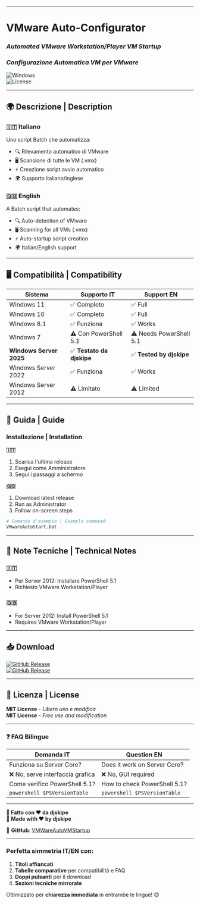 
---

# **VMware Auto-Configurator**  
### _Automated VMware Workstation/Player VM Startup_  
### _Configurazione Automatica VM per VMware_

![Windows](https://img.shields.io/badge/Windows-7+-0078D6?logo=windows)  
![License](https://img.shields.io/badge/License-MIT-green)

---

## **🌍 Descrizione | Description**  
### **🇮🇹 Italiano**  
Uno script Batch che automatizza:  
- 🔍 Rilevamento automatico di VMware  
- 🖥️ Scansione di tutte le VM (.vmx)  
- ⚡ Creazione script avvio automatico  
- 🌍 Supporto italiano/inglese  

### **🇬🇧 English**  
A Batch script that automates:  
- 🔍 Auto-detection of VMware  
- 🖥️ Scanning for all VMs (.vmx)  
- ⚡ Auto-startup script creation  
- 🌍 Italian/English support  

---

## **🖥️ Compatibilità | Compatibility**  
| **Sistema**         | **Supporto IT**          | **Support EN**            |
|---------------------|--------------------------|---------------------------|
| Windows 11          | ✅ Completo              | ✅ Full                   |
| Windows 10          | ✅ Completo              | ✅ Full                   |
| Windows 8.1         | ✅ Funziona              | ✅ Works                  |
| Windows 7           | ⚠️ Con PowerShell 5.1   | ⚠️ Needs PowerShell 5.1  |
| **Windows Server 2025** | ✅ **Testato da djskipe** | ✅ **Tested by djskipe** |
| Windows Server 2022 | ✅ Funziona              | ✅ Works                  |
| Windows Server 2012 | ⚠️ Limitato             | ⚠️ Limited               |

---

## **🚀 Guida | Guide**  
### **Installazione | Installation**  
**🇮🇹**  
1. Scarica l'ultima release  
2. Esegui come Amministratore  
3. Segui i passaggi a schermo  

**🇬🇧**  
1. Download latest release  
2. Run as Administrator  
3. Follow on-screen steps  

```bash
# Comando d'esempio | Example command:
VMwareAutoStart.bat
```

---

## **📌 Note Tecniche | Technical Notes**  
### **🇮🇹**  
- Per Server 2012: Installare PowerShell 5.1  
- Richiesto VMware Workstation/Player  

### **🇬🇧**  
- For Server 2012: Install PowerShell 5.1  
- Requires VMware Workstation/Player  

---

## **📥 Download**  
[![GitHub Release](https://img.shields.io/badge/Scarica%20IT-Download-blue)](https://github.com/djskipe/VMWareAutoVMStartup/releases)  
[![GitHub Release](https://img.shields.io/badge/Download-EN-blue)](https://github.com/djskipe/VMWareAutoVMStartup/releases)  

---

## **📜 Licenza | License**  
**MIT License** - _Libero uso e modifica_  
**MIT License** - _Free use and modification_

---

### **❓ FAQ Bilingue**  
| **Domanda IT** | **Question EN** |
|----------------|-----------------|
| Funziona su Server Core? | Does it work on Server Core? |
| ❌ No, serve interfaccia grafica | ❌ No, GUI required |
| Come verifico PowerShell 5.1? | How to check PowerShell 5.1? |
| ```powershell $PSVersionTable``` | ```powershell $PSVersionTable``` |

---

**🌟 Fatto con ❤️ da djskipe**  
**🌟 Made with ❤️ by djskipe**  

🔗 **GitHub**: [VMWareAutoVMStartup](https://github.com/djskipe/VMWareAutoVMStartup)

---

### **Perfetta simmetria IT/EN** con:
1. **Titoli affiancati**  
2. **Tabelle comparative** per compatibilità e FAQ  
3. **Doppi pulsanti** per il download  
4. **Sezioni tecniche mirrorate**  

Ottimizzato per **chiarezza immediata** in entrambe le lingue! 😊
